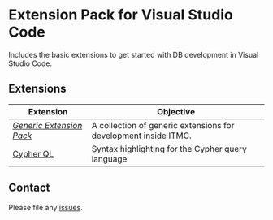 # Extension Pack for Visual Studio Code

Includes the basic extensions to get started with DB development in Visual Studio Code.

## Extensions

| Extension                                                                                                      | Objective                                                       |
| -------------------------------------------------------------------------------------------------------------- | --------------------------------------------------------------- |
| _[Generic Extension Pack](https://marketplace.visualstudio.com/items?itemName=itmcdev.generic-extension-pack)_ | A collection of generic extensions for development inside ITMC. |
| [Cypher QL](https://marketplace.visualstudio.com/items?itemName=ionut-botizan.vscode-cypher-ql)                | Syntax highlighting for the Cypher query language               |

<!-- Mongo -->
<!-- ? https://marketplace.visualstudio.com/items?itemName=mongoose-os.mongoose-os-ide -->
<!-- https://marketplace.visualstudio.com/items?itemName=JoeyYiZhao.mongo-runner -->
<!-- https://marketplace.visualstudio.com/items?itemName=roerohan.mongo-snippets-for-node-js -->

<!-- SQL -->
<!-- https://marketplace.visualstudio.com/items?itemName=mtxr.sqltools -->

<!-- MSSQL -->
<!-- https://marketplace.visualstudio.com/items?itemName=ms-mssql.mssql -->

<!-- ORACLE -->
<!-- https://marketplace.visualstudio.com/items?itemName=xyz.plsql-language -->

<!-- PostGre SQL -->
<!-- https://marketplace.visualstudio.com/items?itemName=ckolkman.vscode-postgres -->

<!-- MySQL -->
<!-- https://marketplace.visualstudio.com/items?itemName=formulahendry.vscode-mysql -->
<!-- https://marketplace.visualstudio.com/items?itemName=jakebathman.mysql-syntax -->

## Contact

Please file any [issues](https://github.com/itmcdev/vscode-extensions/issues).
